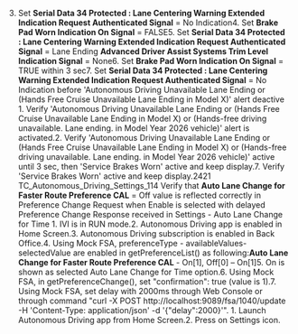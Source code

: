 3. Set **Serial Data 34 Protected : Lane Centering Warning Extended Indication Request Authenticated Signal** = No Indication4. Set **Brake Pad Worn Indication On Signal** = FALSE5. Set **Serial Data 34 Protected : Lane Centering Warning Extended Indication Request Authenticated Signal** = Lane Ending **Advanced Driver Assist Systems Trim Level Indication Signal** = None6. Set **Brake Pad Worn Indication On Signal** = TRUE within 3 sec7. Set **Serial Data 34 Protected : Lane Centering Warning Extended Indication Request Authenticated Signal** = No Indication before 'Autonomous Driving Unavailable Lane Ending or (Hands Free Cruise Unavailable Lane Ending in Model X)' alert deactive 1. Verify 'Autonomous Driving Unavailable Lane Ending or (Hands Free Cruise Unavailable Lane Ending in Model X) or (Hands-free driving unavailable. Lane ending. in Model Year 2026 vehicle)' alert is activated.2. Verify 'Autonomous Driving Unavailable Lane Ending or (Hands Free Cruise Unavailable Lane Ending in Model X) or (Hands-free driving unavailable. Lane ending. in Model Year 2026 vehicle)' active until 3 sec, then 'Service Brakes Worn' active and keep display.7. Verify 'Service Brakes Worn' active and keep display.2421 TC_Autonomous_Driving_Settings_114 Verify that **Auto Lane Change for Faster Route Preference CAL** = Off value is reflected correctly in Preference Change Request when Enable is selected with delayed Preference Change Response received in Settings - Auto Lane Change for Time 1. IVI is in RUN mode.2. Autonomous Driving app is enabled in Home Screen.3. Autonomous Driving subscription is enabled in Back Office.4. Using Mock FSA, preferenceType - availableValues- selectedValue are enabled in getPreferenceList() as following:**Auto Lane Change for Faster Route Preference CAL** - On[1], Off[0] – On[1]5. On is shown as selected Auto Lane Change for Time option.6. Using Mock FSA, in getPreferenceChange(), set "confirmation": true (value is 1).7. Using Mock FSA, set delay with 2000ms through Web Console or through command "curl -X POST http://localhost:9089/fsa/1040/update -H 'Content-Type: application/json' -d '{"delay":2000}'". 1. Launch Autonomous Driving app from Home Screen.2. Press on Settings icon.